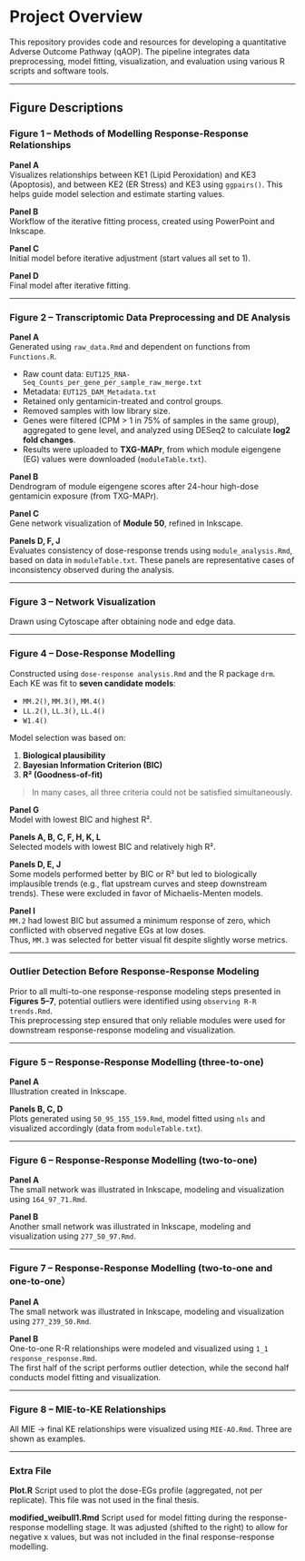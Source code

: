 # Project Overview

This repository provides code and resources for developing a quantitative Adverse Outcome Pathway (qAOP). The pipeline integrates data preprocessing, model fitting, visualization, and evaluation using various R scripts and software tools.

---

## Figure Descriptions

### **Figure 1 – Methods of Modelling Response-Response Relationships**

**Panel A**  
Visualizes relationships between KE1 (Lipid Peroxidation) and KE3 (Apoptosis), and between KE2 (ER Stress) and KE3 using `ggpairs()`. This helps guide model selection and estimate starting values.

**Panel B**  
Workflow of the iterative fitting process, created using PowerPoint and Inkscape.

**Panel C**  
Initial model before iterative adjustment (start values all set to 1).

**Panel D**  
Final model after iterative fitting.

---

### **Figure 2 – Transcriptomic Data Preprocessing and DE Analysis**

**Panel A**  
Generated using `raw_data.Rmd` and dependent on functions from `Functions.R`.

- Raw count data: `EUT125_RNA-Seq_Counts_per_gene_per_sample_raw_merge.txt`  
- Metadata: `EUT125_DAM_Metadata.txt`  
- Retained only gentamicin-treated and control groups.  
- Removed samples with low library size.  
- Genes were filtered (CPM > 1 in 75% of samples in the same group), aggregated to gene level, and analyzed using DESeq2 to calculate **log2 fold changes**.  
- Results were uploaded to **TXG-MAPr**, from which module eigengene (EG) values were downloaded (`moduleTable.txt`).

**Panel B**  
Dendrogram of module eigengene scores after 24-hour high-dose gentamicin exposure (from TXG-MAPr).

**Panel C**  
Gene network visualization of **Module 50**, refined in Inkscape.

**Panels D, F, J**  
Evaluates consistency of dose-response trends using `module_analysis.Rmd`, based on data in `moduleTable.txt`. These panels are representative cases of inconsistency observed during the analysis.

---

### **Figure 3 – Network Visualization**

Drawn using Cytoscape after obtaining node and edge data.

---

### **Figure 4 – Dose-Response Modelling**

Constructed using `dose-response analysis.Rmd` and the R package `drm`.  
Each KE was fit to **seven candidate models**:

- `MM.2()`, `MM.3()`, `MM.4()`  
- `LL.2()`, `LL.3()`, `LL.4()`  
- `W1.4()`

Model selection was based on:

1. **Biological plausibility**  
2. **Bayesian Information Criterion (BIC)**  
3. **R² (Goodness-of-fit)**

> In many cases, all three criteria could not be satisfied simultaneously.

**Panel G**  
Model with lowest BIC and highest R².

**Panels A, B, C, F, H, K, L**  
Selected models with lowest BIC and relatively high R².

**Panels D, E, J**  
Some models performed better by BIC or R² but led to biologically implausible trends (e.g., flat upstream curves and steep downstream trends). These were excluded in favor of Michaelis-Menten models.

**Panel I**  
`MM.2` had lowest BIC but assumed a minimum response of zero, which conflicted with observed negative EGs at low doses.  
Thus, `MM.3` was selected for better visual fit despite slightly worse metrics.

---
### Outlier Detection Before Response-Response Modeling

Prior to all multi-to-one response-response modeling steps presented in **Figures 5–7**, potential outliers were identified using `observing R-R trends.Rmd`.  
This preprocessing step ensured that only reliable modules were used for downstream response-response modeling and visualization.

---

### **Figure 5 – Response-Response Modelling (three-to-one)**

**Panel A**  
Illustration created in Inkscape.

**Panels B, C, D**  
Plots generated using `50_95_155_159.Rmd`, model fitted using `nls` and visualized accordingly (data from `moduleTable.txt`).

---

### **Figure 6 – Response-Response Modelling (two-to-one)**

**Panel A**  
The small network was illustrated in Inkscape, modeling and visualization using `164_97_71.Rmd`.

**Panel B**  
Another small network was illustrated in Inkscape, modeling and visualization using `277_50_97.Rmd`.

---

### **Figure 7 – Response-Response Modelling (two-to-one and one-to-one）**

**Panel A**  
The small network was illustrated in Inkscape, modeling and visualization using `277_239_50.Rmd`.

**Panel B**  
One-to-one R-R relationships were modeled and visualized using `1_1 response_response.Rmd`.  
The first half of the script performs outlier detection, while the second half conducts model fitting and visualization.

---

### **Figure 8 – MIE-to-KE Relationships**

All MIE → final KE relationships were visualized using `MIE-AO.Rmd`. Three are shown as examples.

---
### **Extra File**

**Plot.R**
Script used to plot the dose-EGs profile (aggregated, not per replicate). This file was not used in the final thesis.

**modified_weibull1.Rmd**
Script used for model fitting during the response-response modelling stage. It was adjusted (shifted to the right) to allow for negative x values, but was not included in the final response-response modelling.
